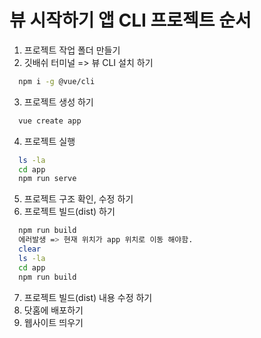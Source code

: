 # 뷰 시작하기 앱 CLI 프로젝트 순서
1. 프로젝트 작업 폴더 만들기  
2. 깃배쉬 터미널 => 뷰 CLI 설치 하기 
```bash
  npm i -g @vue/cli
```
3. 프로젝트 생성 하기
```bash
  vue create app
```
4. 프로젝트 실행 
```bash
  ls -la
  cd app
  npm run serve
```

5. 프로젝트 구조 확인, 수정 하기
6. 프로젝트 빌드(dist) 하기
```bash
  npm run build 
  에러발생 => 현재 위치가 app 위치로 이동 해야함.
  clear
  ls -la
  cd app
  npm run build
```
7. 프로젝트 빌드(dist) 내용 수정 하기
8. 닷홈에 배포하기
9. 웹사이트 띄우기